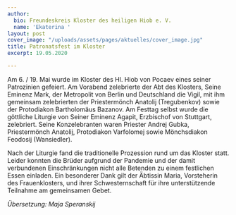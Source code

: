 ```yaml
---
author:
  bio: Freundeskreis Kloster des heiligen Hiob e. V.
  name: 'Ekaterina '
layout: post
cover_image: "/uploads/assets/pages/aktuelles/cover_image.jpg"
title: Patronatsfest im Kloster
excerpt: 19.05.2020

---
```

Am 6. / 19. Mai wurde im Kloster des Hl. Hiob von Pocaev eines seiner Patrozinien gefeiert. Am Vorabend zelebrierte der Abt des Klosters, Seine Eminenz Mark, der Metropolit von Berlin und Deutschland die Vigil, mit ihm gemeinsam zelebrierten der Priestermönch Anatolij (Tregubenkov) sowie der Protodiakon Bartholomäus Bazanov. Am Festtag selbst wurde die göttliche Liturgie von Seiner Eminenz Agapit, Erzbischof von Stuttgart, zelebriert. Seine Konzelebranten waren Priester Andrej Gubka, Priestermönch Anatolij, Protodiakon Varfolomej sowie Mönchsdiakon Feodosij (Wansiedler).

Nach der Liturgie fand die traditionelle Prozession rund um das Kloster statt. Leider konnten die Brüder aufgrund der Pandemie und der damit verbundenen Einschränkungen nicht alle Betenden zu einem festlichen Essen einladen. Ein besonderer Dank gilt der Äbtissin Maria, Vorsteherin des Frauenklosters, und ihrer Schwesternschaft für ihre unterstützende Teilnahme am gemeinsamen Gebet.

_Übersetzung: Maja Speranskij_